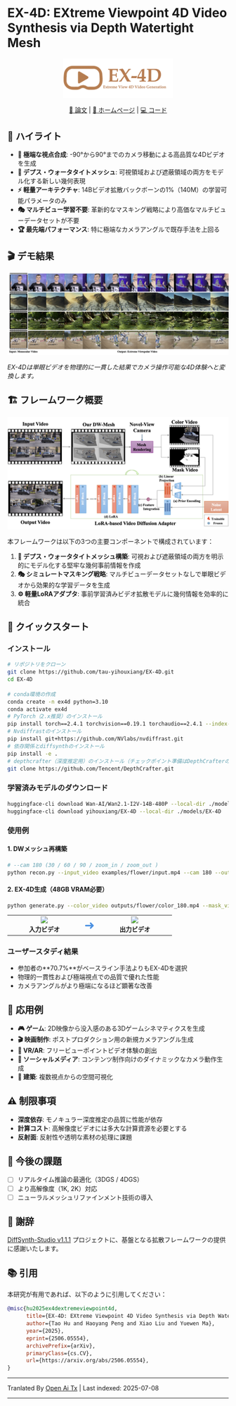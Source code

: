 # EX-4D: EXtreme Viewpoint 4D Video Synthesis via Depth Watertight Mesh

<div align="center">

<img src="https://raw.githubusercontent.com/tau-yihouxiang/EX-4D/main/docs/Logo.png" alt="EX-4D Logo" width="250">

[📄 論文](https://arxiv.org/abs/2506.05554)  |  [🎥 ホームページ](https://tau-yihouxiang.github.io/projects/EX-4D/EX-4D.html)  |  [💻 コード](https://github.com/tau-yihouxiang/EX-4D)

</div>



## 🌟 ハイライト

- **🎯 極端な視点合成**: -90°から90°までのカメラ移動による高品質な4Dビデオを生成
- **🔧 デプス・ウォータタイトメッシュ**: 可視領域および遮蔽領域の両方をモデル化する新しい幾何表現
- **⚡ 軽量アーキテクチャ**: 14Bビデオ拡散バックボーンの1%（140M）の学習可能パラメータのみ
- **🎭 マルチビュー学習不要**: 革新的なマスキング戦略により高価なマルチビューデータセットが不要
- **🏆 最先端パフォーマンス**: 特に極端なカメラアングルで既存手法を上回る

## 🎬 デモ結果

<div align="center">
<img src="https://raw.githubusercontent.com/tau-yihouxiang/EX-4D/main/docs/teaser.png" alt="EX-4D Demo Results" width="800">
</div>

*EX-4Dは単眼ビデオを物理的に一貫した結果でカメラ操作可能な4D体験へと変換します。*

## 🏗️ フレームワーク概要

<div align="center">
<img src="https://raw.githubusercontent.com/tau-yihouxiang/EX-4D/main/docs/overview.png" alt="EX-4D Architecture">
</div>

本フレームワークは以下の3つの主要コンポーネントで構成されています：

1. **🔺 デプス・ウォータタイトメッシュ構築**: 可視および遮蔽領域の両方を明示的にモデル化する堅牢な幾何事前情報を作成
2. **🎭 シミュレートマスキング戦略**: マルチビューデータセットなしで単眼ビデオから効果的な学習データを生成
3. **⚙️ 軽量LoRAアダプタ**: 事前学習済みビデオ拡散モデルに幾何情報を効率的に統合

## 🚀 クイックスタート

### インストール

```bash
# リポジトリをクローン
git clone https://github.com/tau-yihouxiang/EX-4D.git
cd EX-4D

# conda環境の作成
conda create -n ex4d python=3.10
conda activate ex4d
# PyTorch（2.x推奨）のインストール
pip install torch==2.4.1 torchvision==0.19.1 torchaudio==2.4.1 --index-url https://download.pytorch.org/whl/cu124
# Nvdiffrastのインストール
pip install git+https://github.com/NVlabs/nvdiffrast.git
# 依存関係とdiffsynthのインストール
pip install -e .
# depthcrafter（深度推定用）のインストール（チェックポイント準備はDepthCrafterのインストール手順を参照）
git clone https://github.com/Tencent/DepthCrafter.git
```

### 学習済みモデルのダウンロード
```bash
huggingface-cli download Wan-AI/Wan2.1-I2V-14B-480P --local-dir ./models/Wan-AI
huggingface-cli download yihouxiang/EX-4D --local-dir ./models/EX-4D
```

### 使用例
#### 1. DWメッシュ再構築
```bash
# --cam 180 (30 / 60 / 90 / zoom_in / zoom_out )
python recon.py --input_video examples/flower/input.mp4 --cam 180 --output_dir outputs/flower --save_mesh
```
#### 2. EX-4D生成（48GB VRAM必要）
```bash
python generate.py --color_video outputs/flower/color_180.mp4 --mask_video outputs/flower/mask_180.mp4 --output_video outputs/flower/output.mp4
```

<table>
<tr>
<td width="45%" align="center">
<img src="https://raw.githubusercontent.com/tau-yihouxiang/EX-4D/main/examples/flower/input.gif" width="100%">
<br><b>入力ビデオ</b>
</td>
<td align="center">
<div style="font-size: 2em; color: #4A90E2; padding: 0 0px;">
  ➜
</div>
</td>
<td width="45%" align="center">
<img src="https://raw.githubusercontent.com/tau-yihouxiang/EX-4D/main/examples/flower/output.gif" width="100%">
<br><b>出力ビデオ</b>
</td>
</tr> 
</table>

<!-- ## 📊 Performance

### Quantitative Results
| 手法 | FID（Extreme）↓ | FVD（Extreme）↓ | VBench スコア ↑ |
|--------|-----------------|-----------------|----------------|
| ReCamMaster | 64.68 | 943.45 | 0.434 |
| TrajectoryCrafter | 65.33 | 893.80 | 0.447 |
| TrajectoryAttention | 62.49 | 912.14 | 0.389 |
| **EX-4D（本研究）** | **55.42** | **823.61** | **0.450** | -->

### ユーザースタディ結果

- 参加者の**70.7%**がベースライン手法よりもEX-4Dを選択
- 物理的一貫性および極端視点での品質で優れた性能
- カメラアングルがより極端になるほど顕著な改善

## 🎯 応用例

- **🎮 ゲーム**: 2D映像から没入感のある3Dゲームシネマティクスを生成
- **🎬 映画制作**: ポストプロダクション用の新規カメラアングル生成
- **🥽 VR/AR**: フリービューポイントビデオ体験の創出
- **📱 ソーシャルメディア**: コンテンツ制作向けのダイナミックなカメラ動作生成
- **🏢 建築**: 複数視点からの空間可視化

<!-- ## 📈 ベンチマーク -->

<!-- ### 視点範囲評価

| 範囲 | 小（0°→30°） | 大（0°→60°） | 極端（0°→90°） | フル（-90°→90°） |
|-------|----------------|----------------|------------------|-----------------|
| FID スコア | 44.19 | 50.30 | 55.42 | - |
| 性能差 | +9.1% 向上 | +8.9% 向上 | +11.3% 向上 | +15.5% 向上 | -->

<!-- *各カテゴリで2番目に優れた手法との比較による性能差。* -->

## ⚠️ 制限事項

- **深度依存**: モノキュラー深度推定の品質に性能が依存
- **計算コスト**: 高解像度ビデオには多大な計算資源を必要とする
- **反射面**: 反射性や透明な素材の処理に課題

## 🔮 今後の課題
- [ ] リアルタイム推論の最適化（3DGS / 4DGS）
- [ ] より高解像度（1K, 2K）対応
- [ ] ニューラルメッシュリファインメント技術の導入

## 🙏 謝辞

[DiffSynth-Studio v1.1.1](https://github.com/modelscope/DiffSynth-Studio/tree/v1.1.1) プロジェクトに、基盤となる拡散フレームワークの提供に感謝いたします。

## 📚 引用

本研究が有用であれば、以下のように引用してください：

```bibtex
@misc{hu2025ex4dextremeviewpoint4d,
      title={EX-4D: EXtreme Viewpoint 4D Video Synthesis via Depth Watertight Mesh}, 
      author={Tao Hu and Haoyang Peng and Xiao Liu and Yuewen Ma},
      year={2025},
      eprint={2506.05554},
      archivePrefix={arXiv},
      primaryClass={cs.CV},
      url={https://arxiv.org/abs/2506.05554}, 
}
```


---


Tranlated By [Open Ai Tx](https://github.com/OpenAiTx/OpenAiTx) | Last indexed: 2025-07-08


---